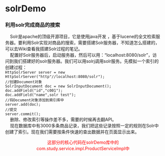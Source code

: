 # solrDemo

<h3>利用solr完成商品的搜索</h3>

&nbsp;&nbsp;&nbsp;&nbsp;Solr是apache的顶级开源项目，它是使用java开发 ，基于lucene的全文检索服务器。要利用Solr实现对商品的搜索，需要搭建Solr服务器，不知道怎么搭建的，可以去Wiki查看我搭建Solr过程的笔记。<br />
&nbsp;&nbsp;&nbsp;&nbsp;配置好Solr服务器后，启动服务器，然后可以用：“localhost:8080/solr”，访问到我们搭建好的solr服务器。我们可以用solrj调用solr服务。先模拟一个索引的创建过程：<br>
`HttpSolrServer server = new HttpSolrServer("http"//localhost:8080/solr");`<br>
`//创建Document对象`<br>
`SolrInputDocument doc = new SolrInputDocument();`<br>
`doc.addField("id","c001");`<br>
`doc.addField("name",solr test");`<br>
`//将Document对象添加到索引库中`<br>
`server.add(doc);`<br>
`//提交`<br>
`server.commit();`<br>
&nbsp;&nbsp;&nbsp;&nbsp;删除、修改索引等操作差不多，需要的时候再去翻API。<br>
&nbsp;&nbsp;&nbsp;&nbsp;现在数据库中有3000多条商品记录，我们把这些记录按照一定的规则在Solr中创建了索引。现在我们需要按条件快速的查出数据并在页面显示出来。
<center><div style="color: red">这部分的核心代码在solrDemo库中的com.study.service.impl.ProductServiceImpl中</div></center>
